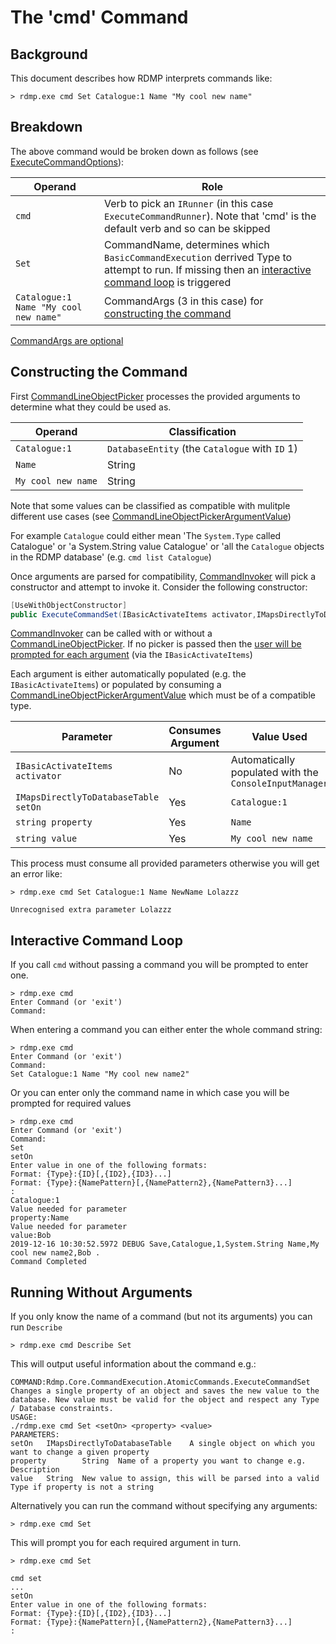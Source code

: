 # The 'cmd' Command

## Background

This document describes how RDMP interprets commands like:

```
> rdmp.exe cmd Set Catalogue:1 Name "My cool new name"
```

## Breakdown

The above command would be broken down as follows (see [ExecuteCommandOptions]):

| Operand | Role |
| ------------- | ------------- |
| `cmd` | Verb to pick an `IRunner` (in this case `ExecuteCommandRunner`).  Note that 'cmd' is the default verb and so can be skipped|
| `Set` | CommandName, determines which `BasicCommandExecution` derrived Type to attempt to run.  If missing then an [interactive command loop] is triggered|
| `Catalogue:1 Name "My cool new name"`  | CommandArgs (3 in this case) for [constructing the command]|

[CommandArgs are optional](#running-without-arguments)
 
## Constructing the Command

First [CommandLineObjectPicker] processes the provided arguments to determine what they could be used as.

| Operand | Classification |
| ------------- | ------------- |
| `Catalogue:1` | `DatabaseEntity` (the `Catalogue` with `ID` 1) |
| `Name` | String|
| `My cool new name`  | String |
 
Note that some values can be classified as compatible with mulitple different use cases (see [CommandLineObjectPickerArgumentValue])

For example `Catalogue` could either mean 'The `System.Type` called Catalogue' or 'a System.String value Catalogue' or 'all the `Catalogue` objects in the RDMP database' (e.g. `cmd list Catalogue`)

Once arguments are parsed for compatibility, [CommandInvoker] will pick a constructor and attempt to invoke it.  Consider the following constructor:

```csharp
[UseWithObjectConstructor]
public ExecuteCommandSet(IBasicActivateItems activator,IMapsDirectlyToDatabaseTable setOn,string property, string value):base(activator)
```

[CommandInvoker] can be called with or without a [CommandLineObjectPicker].  If no picker is passed then the [user will be prompted for each argument](#running-without-arguments) (via the `IBasicActivateItems`)

Each argument is either automatically populated (e.g. the `IBasicActivateItems`) or populated by consuming a [CommandLineObjectPickerArgumentValue] which must be of a compatible type.

| Parameter | Consumes Argument | Value Used|
| ------------- | ------------- |------------- |
| `IBasicActivateItems activator` | No | Automatically populated with the `ConsoleInputManager` |
| `IMapsDirectlyToDatabaseTable setOn` | Yes | `Catalogue:1`|
| `string property`  | Yes | `Name`|
| `string value`  | Yes | `My cool new name` |

This process must consume all provided parameters otherwise you will get an error like:

```
> rdmp.exe cmd Set Catalogue:1 Name NewName Lolazzz

Unrecognised extra parameter Lolazzz
```


## Interactive Command Loop

If you call `cmd` without passing a command you will be prompted to enter one.

```
> rdmp.exe cmd
Enter Command (or 'exit')
Command:
```

When entering a command you can either enter the whole command string:

```
> rdmp.exe cmd
Enter Command (or 'exit')
Command:
Set Catalogue:1 Name "My cool new name2"
```

Or you can enter only the command name in which case you will be prompted for required values

```
> rdmp.exe cmd
Enter Command (or 'exit')
Command:
Set
setOn
Enter value in one of the following formats:
Format: {Type}:{ID}[,{ID2},{ID3}...]
Format: {Type}:{NamePattern}[,{NamePattern2},{NamePattern3}...]
:
Catalogue:1
Value needed for parameter
property:Name
Value needed for parameter
value:Bob
2019-12-16 10:30:52.5972 DEBUG Save,Catalogue,1,System.String Name,My cool new name2,Bob .
Command Completed
```

## Running Without Arguments

If you only know the name of a command (but not its arguments) you can run `Describe`

```
> rdmp.exe cmd Describe Set
```

This will output useful information about the command e.g.:

```
COMMAND:Rdmp.Core.CommandExecution.AtomicCommands.ExecuteCommandSet
Changes a single property of an object and saves the new value to the database. New value must be valid for the object and respect any Type / Database constraints.
USAGE:
./rdmp.exe cmd Set <setOn> <property> <value>
PARAMETERS:
setOn   IMapsDirectlyToDatabaseTable    A single object on which you want to change a given property
property        String  Name of a property you want to change e.g. Description
value   String  New value to assign, this will be parsed into a valid Type if property is not a string
```

Alternatively you can run the command without specifying any arguments:

```
> rdmp.exe cmd Set
```

This will prompt you for each required argument in turn.

```
> rdmp.exe cmd Set

cmd set
...
setOn
Enter value in one of the following formats:
Format: {Type}:{ID}[,{ID2},{ID3}...]
Format: {Type}:{NamePattern}[,{NamePattern2},{NamePattern3}...]
:
```


[ExecuteCommandOptions]: ../Options/ExecuteCommandOptions.cs
[CommandLineObjectPicker]: ../Interactive/Picking/CommandLineObjectPicker.cs
[CommandLineObjectPickerArgumentValue]: ../Interactive/Picking/CommandLineObjectPickerArgumentValue.cs
[CommandInvoker]: ../../CommandExecution/CommandInvoker.cs
[interactive command loop]: #interactive-command-loop
[constructing the command]: #constructing-the-command

[Catalogue]: ../../../Documentation/CodeTutorials/Glossary.md#Catalogue
